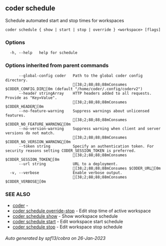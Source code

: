 ## coder schedule

Schedule automated start and stop times for workspaces

```
coder schedule { show | start | stop | override } <workspace> [flags]
```

### Options

```
  -h, --help   help for schedule
```

### Options inherited from parent commands

```
      --global-config coder   Path to the global coder config directory.
                              [38;2;88;88;88mConsumes $CODER_CONFIG_DIR[0m (default "/home/coder/.config/coderv2")
      --header stringArray    HTTP headers added to all requests. Provide as "Key=Value".
                              [38;2;88;88;88mConsumes $CODER_HEADER[0m
      --no-feature-warning    Suppress warnings about unlicensed features.
                              [38;2;88;88;88mConsumes $CODER_NO_FEATURE_WARNING[0m
      --no-version-warning    Suppress warning when client and server versions do not match.
                              [38;2;88;88;88mConsumes $CODER_NO_VERSION_WARNING[0m
      --token string          Specify an authentication token. For security reasons setting CODER_SESSION_TOKEN is preferred.
                              [38;2;88;88;88mConsumes $CODER_SESSION_TOKEN[0m
      --url string            URL to a deployment.
                              [38;2;88;88;88mConsumes $CODER_URL[0m
  -v, --verbose               Enable verbose output.
                              [38;2;88;88;88mConsumes $CODER_VERBOSE[0m
```

### SEE ALSO

- [coder](coder.md) -
- [coder schedule override-stop](coder_schedule_override-stop.md) - Edit stop time of active workspace
- [coder schedule show](coder_schedule_show.md) - Show workspace schedule
- [coder schedule start](coder_schedule_start.md) - Edit workspace start schedule
- [coder schedule stop](coder_schedule_stop.md) - Edit workspace stop schedule

###### Auto generated by spf13/cobra on 26-Jan-2023
